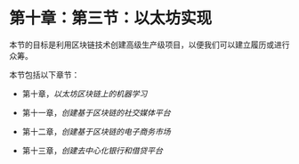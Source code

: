 # 第十章：第三节：以太坊实现

本节的目标是利用区块链技术创建高级生产级项目，以便我们可以建立履历或进行众筹。

本节包括以下章节：

+   第十章，*以太坊区块链上的机器学习*

+   第十一章，*创建基于区块链的社交媒体平台*

+   第十二章，*创建基于区块链的电子商务市场*

+   第十三章，*创建去中心化银行和借贷平台*
